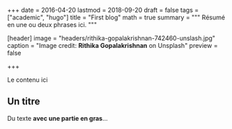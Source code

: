+++
date = 2016-04-20
lastmod = 2018-09-20
draft = false
tags = ["academic", "hugo"]
title = "First blog"
math = true
summary = """
Résumé en une ou deux phrases ici. 
"""

[header]
image = "headers/rithika-gopalakrishnan-742460-unslash.jpg"
caption = "Image credit: **Rithika Gopalakrishnan** on Unsplash"
preview = false

+++

Le contenu ici

## Un titre

Du texte **avec une partie en gras**...
